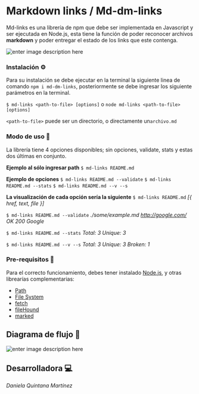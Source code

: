 # Markdown links / Md-dm-links

Md-links es una librería de npm que debe ser implementada en Javascript y ser ejecutada en Node.js, esta tiene la función de poder reconocer archivos **markdown** y poder entregar el estado de los links que este contenga.

![enter image description here](https://lh3.googleusercontent.com/uNYh9gXQ5aEaWT58lL7bfhfIS1VxLH13nKhXYDsajl0rbOT1u9dEB6NruPFm89BHd-PX88EpqbVX5A)


### Instalación ⚙
Para su instalación se debe ejecutar en la terminal la siguiente linea de comando `npm i md-dm-links`, posteriormente se debe ingresar los siguiente parámetros en la terminal.

`$ md-links <path-to-file> [options]` o `node md-links <path-to-file> [options]`

`<path-to-file>` puede ser un directorio, o directamente un`archivo.md`


### Modo de uso 📔
La librería tiene 4 opciones disponibles; sin opciones,  validate, stats y estas dos últimas en conjunto.

**Ejemplo al sólo ingresar path**
`$ md-links README.md` 

**Ejemplo de opciones**
`$ md-links README.md --validate`
`$ md-links README.md --stats`
`$ md-links README.md --v --s`

**La visualización de cada opción sería la siguiente**
`$ md-links README.md` 
*[{ href, text, file }]*

`$ md-links README.md --validate`
*./some/example.md http://google.com/ OK 200 Google*

`$ md-links README.md --stats`
*Total: 3
Unique: 3*

`$ md-links README.md --v --s`
*Total: 3
Unique: 3
Broken: 1*


### Pre-requisitos 🚦
Para el correcto funcionamiento, debes tener instalado [Node.js](https://nodejs.org/), y otras librearías complementarias:

- [Path](https://nodejs.org/api/path.html)
- [File System](https://nodejs.org/api/fs.html)
- [fetch](https://www.npmjs.com/package/fetch)
- [fileHound](https://www.npmjs.com/package/filehound)
- [marked](https://www.npmjs.com/package/marked)


## Diagrama de flujo 📝
![enter image description here](https://lh3.googleusercontent.com/t_HfDNHi0-vpX2tWfIfFzybqJeP6GyXGDO-67it9a5bLyvc6WByvcpegaSklPljl541iYOaN_k1QMQ)


## Desarrolladora 💻
*Daniela Quintana Martínez*
